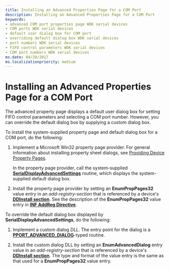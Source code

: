 ```yaml
---
title: Installing an Advanced Properties Page for a COM Port
description: Installing an Advanced Properties Page for a COM Port
keywords:
- advanced COM port properties page WDK serial devices
- COM ports WDK serial devices
- default user dialog box for COM port
- overriding default dialog box WDK serial devices
- port numbers WDK serial devices
- FIFO control parameters WDK serial devices
- COM port numbers WDK serial devices
ms.date: 04/20/2017
ms.localizationpriority: medium
---
```


# Installing an Advanced Properties Page for a COM Port

The advanced property page displays a default user dialog box for setting FIFO control parameters and selecting a COM port number. However, you can override the default dialog box by supplying a custom dialog box.

To install the system-supplied property page and default dialog box for a COM port, do the following:

1. Implement a Microsoft Win32 property page provider. For general information about installing property sheet dialogs, see [Providing Device Property Pages](../install/overview-of-device-property-pages.md).

    In the property page provider, call the system-supplied [**SerialDisplayAdvancedSettings**](/windows/win32/api/msports/nf-msports-serialdisplayadvancedsettings) routine, which displays the system-supplied default dialog box.

2. Install the property page provider by setting an **EnumPropPages32** value entry in an *add-registry-section* that is referenced by a device's [**DDInstall section**](../install/inf-ddinstall-section.md). See the description of the **EnumPropPages32** value entry in [**INF AddReg Directive**](../install/inf-addreg-directive.md).

To override the default dialog box displayed by **SerialDisplayAdvancedSettings**, do the following:

1. Implement a custom dialog *DLL*. The entry point for the dialog is a [**PPORT\_ADVANCED\_DIALOG**](/previous-versions/windows/hardware/drivers/ff546956(v=vs.85))-typed routine.

2. Install the custom dialog DLL by setting an **EnumAdvancedDialog** entry value in an *add-registry-section* that is referenced by a device's [**DDInstall section**](../install/inf-ddinstall-section.md). The type and format of the value entry is the same as that used for a **EnumPropPages32** value entry.
